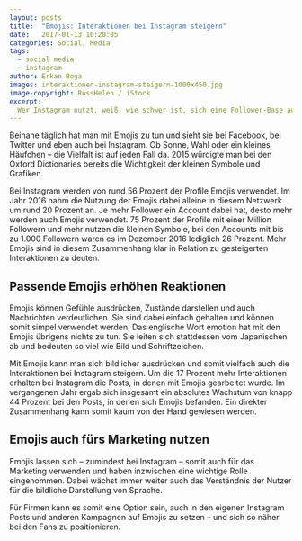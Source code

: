 ```yaml
---
layout: posts
title:  "Emojis: Interaktionen bei Instagram steigern"
date:   2017-01-13 10:20:05
categories: Social, Media
tags:
  - social media
  - instagram
author: Erkan Boga
images: interaktionen-instagram-steigern-1000x450.jpg
image-copyright: RossHelen / iStock
excerpt:
  Wer Instagram nutzt, weiß, wie schwer ist, sich eine Follower-Base aufzubauen und auch, mit dieser in den Dialog zu treten. Die Interaktionen sind anfangs zum Teil gering und nicht immer findet man sofort heraus, wie man diese effektiv steigern kann. Glaubt man einer aktuellen Studie, lassen sich die Interaktionen im Foto-Netzwerk Instagram mit Emojis deutlich steigern. Die Emojis haben einen großen Einfluss auf das Verhalten der Nutzer – und das kann man sich einfach zunutze machen.
---
```




Beinahe täglich hat man mit Emojis zu tun und sieht sie bei Facebook, bei Twitter und eben auch bei Instagram. Ob Sonne, Wahl oder ein kleines Häufchen – die Vielfalt ist auf jeden Fall da. 2015 würdigte man bei den Oxford Dictionaries bereits die Wichtigkeit der kleinen Symbole und Grafiken.

Bei Instagram werden von rund 56 Prozent der Profile Emojis verwendet. Im Jahr 2016 nahm die Nutzung der Emojis dabei alleine in diesem Netzwerk um rund 20 Prozent an. Je mehr Follower ein Account dabei hat, desto mehr werden auch Emojis verwendet. 75 Prozent der Profile mit einer Million Followern und mehr nutzen die kleinen Symbole, bei den Accounts mit bis zu 1.000 Followern waren es im Dezember 2016 lediglich 26 Prozent. Mehr Emojis sind in diesem Zusammenhang klar in Relation zu gesteigerten Interaktionen zu deuten.

## Passende Emojis erhöhen Reaktionen
Emojis können Gefühle ausdrücken, Zustände darstellen und auch Nachrichten verdeutlichen. Sie sind dabei einfach gehalten und können somit simpel verwendet werden. Das englische Wort emotion hat mit den Emojis übrigens nichts zu tun. Sie leiten sich stattdessen vom Japanischen ab und bedeuten so viel wie Bild und Schriftzeichen.

Mit Emojis kann man sich bildlicher ausdrücken und somit vielfach auch die Interaktionen bei Instagram steigern. Um die 17 Prozent mehr Interaktionen erhalten bei Instagram die Posts, in denen mit Emojis gearbeitet wurde. Im vergangenen Jahr ergab sich insgesamt ein absolutes Wachstum von knapp 44 Prozent bei den Posts, in denen sich Emojis befanden. Ein direkter Zusammenhang kann somit kaum von der Hand gewiesen werden.

## Emojis auch fürs Marketing nutzen
Emojis lassen sich – zumindest bei Instagram – somit auch für das Marketing verwenden und haben inzwischen eine wichtige Rolle eingenommen. Dabei wächst immer weiter auch das Verständnis der Nutzer für die bildliche Darstellung von Sprache.

Für Firmen kann es somit eine Option sein, auch in den eigenen Instagram Posts und anderen Kampagnen auf Emojis zu setzen – und sich so näher bei den Fans zu positionieren.